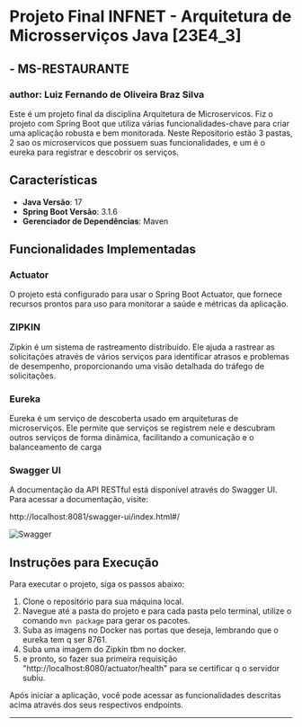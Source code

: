 # Projeto Final INFNET - Arquitetura de Microsserviços Java [23E4_3]
## - MS-RESTAURANTE
### author: Luiz Fernando de Oliveira Braz Silva

Este é um projeto final da disciplina Arquitetura de Microservicos.
Fiz o projeto com Spring Boot que utiliza várias funcionalidades-chave para criar uma aplicação robusta e bem monitorada.
Neste Repositorio estão 3 pastas, 2 sao os microservicos que possuem suas funcionalidades, e um é o eureka para registrar e descobrir os serviços.


## Características

- **Java Versão**: 17
- **Spring Boot Versão**: 3.1.6
- **Gerenciador de Dependências**: Maven

## Funcionalidades Implementadas

### Actuator

O projeto está configurado para usar o Spring Boot Actuator, que fornece recursos prontos para uso para monitorar a saúde e métricas da aplicação.

### ZIPKIN

Zipkin é um sistema de rastreamento distribuído. Ele ajuda a rastrear as solicitações através de vários serviços para identificar atrasos e problemas de desempenho, proporcionando uma visão detalhada do tráfego de solicitações.

### Eureka
Eureka é um serviço de descoberta usado em arquiteturas de microserviços. Ele permite que serviços se registrem nele e descubram outros serviços de forma dinâmica, facilitando a comunicação e o balanceamento de carga

### Swagger UI

A documentação da API RESTful está disponível através do Swagger UI. Para acessar a documentação, visite:

http://localhost:8081/swagger-ui/index.html#/

![Swagger](/imagens/swagger.png)

## Instruções para Execução

Para executar o projeto, siga os passos abaixo:

1. Clone o repositório para sua máquina local.
2. Navegue até a pasta do projeto e para cada pasta pelo terminal, utilize o comando `mvn package` para gerar os pacotes.
3. Suba as imagens no Docker nas portas que deseja, lembrando que o eureka tem q ser 8761.
4. Suba uma imagem do Zipkin tbm no docker.
5. e pronto, so fazer sua primeira requisição "http://localhost:8080/actuator/health" para se certificar q o servidor subiu.

Após iniciar a aplicação, você pode acessar as funcionalidades descritas acima através dos seus respectivos endpoints.

---

